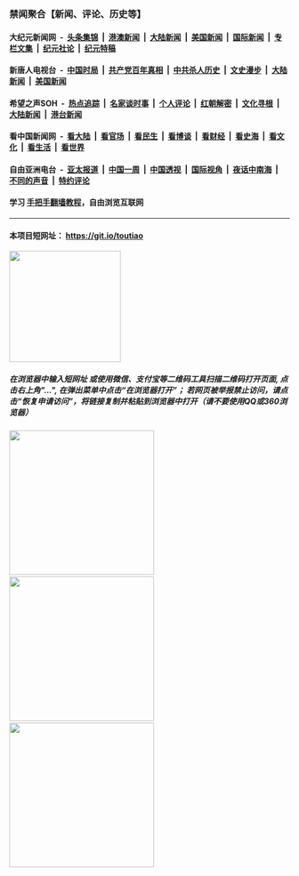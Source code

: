 ### 禁闻聚合【新闻、评论、历史等】

#### 大纪元新闻网 &nbsp;-&nbsp; [头条集锦](indexes/E头条集锦.md?t=02070833) &nbsp;|&nbsp; [港澳新闻](indexes/E港澳新闻.md?t=02070833)  &nbsp;|&nbsp; [大陆新闻](indexes/E大陆新闻.md?t=02070833) &nbsp;|&nbsp; [美国新闻](indexes/E美国新闻.md?t=02070833) &nbsp;|&nbsp; [国际新闻](indexes/E国际新闻.md?t=02070833) &nbsp;|&nbsp; [专栏文集](indexes/E专栏文集.md?t=02070833) &nbsp;|&nbsp; [纪元社论](indexes/E纪元社论.md?t=02070833) &nbsp;|&nbsp; [纪元特稿](indexes/E纪元特稿.md?t=02070833) 

#### 新唐人电视台 &nbsp;-&nbsp; [中国时局](indexes/N中国时局.md?t=02070833) &nbsp;|&nbsp; [共产党百年真相](indexes/N共产党百年真相.md?t=02070833) &nbsp;|&nbsp; [中共杀人历史](indexes/N中共杀人历史.md?t=02070833) &nbsp;|&nbsp; [文史漫步](indexes/N文史漫步.md?t=02070833) &nbsp;|&nbsp; [大陆新闻](indexes/N大陆新闻.md?t=02070833) &nbsp;|&nbsp; [美国新闻](indexes/N美国新闻.md?t=02070833)

#### 希望之声SOH &nbsp;-&nbsp; [热点追踪](indexes/H热点追踪.md?t=02070833) &nbsp;|&nbsp; [名家谈时事](indexes/H名家谈时事.md?t=02070833) &nbsp;|&nbsp; [个人评论](indexes/H个人评论.md?t=02070833)  &nbsp;|&nbsp; [红朝解密](indexes/H红朝解密.md?t=02070833) &nbsp;|&nbsp; [文化寻根](indexes/H文化寻根.md?t=02070833) &nbsp;|&nbsp; [大陆新闻](indexes/H大陆新闻.md?t=02070833) &nbsp;|&nbsp; [港台新闻](indexes/H港台新闻.md?t=02070833)

#### 看中国新闻网 &nbsp;-&nbsp; [看大陆](indexes/S看大陆.md?t=02070833) &nbsp;|&nbsp; [看官场](indexes/S看官场.md?t=02070833) &nbsp;|&nbsp; [看民生](indexes/S看民生.md?t=02070833)  &nbsp;|&nbsp; [看博谈](indexes/S看博谈.md?t=02070833) &nbsp;|&nbsp; [看财经](indexes/S看财经.md?t=02070833) &nbsp;|&nbsp; [看史海](indexes/S看史海.md?t=02070833) &nbsp;|&nbsp; [看文化](indexes/S看文化.md?t=02070833) &nbsp;|&nbsp; [看生活](indexes/S看生活.md?t=02070833) &nbsp;|&nbsp; [看世界](indexes/S看世界.md?t=02070833)

#### 自由亚洲电台 &nbsp;-&nbsp; [亚太报道](indexes/R亚太报道.md?t=02070833) &nbsp;|&nbsp; [中国一周](indexes/R中国一周.md?t=02070833) &nbsp;|&nbsp; [中国透视](indexes/R中国透视.md?t=02070833)  &nbsp;|&nbsp; [国际视角](indexes/R国际视角.md?t=02070833) &nbsp;|&nbsp; [夜话中南海](indexes/R夜话中南海.md?t=02070833) &nbsp;|&nbsp; [不同的声音](indexes/R不同的声音.md?t=02070833) &nbsp;|&nbsp; [特约评论](indexes/R特约评论.md?t=02070833)

#### 学习 [手把手翻墙教程](https://github.com/gfw-breaker/guides/wiki)，自由浏览互联网

----

#### 本项目短网址： https://git.io/toutiao
<img src="https://raw.githubusercontent.com/gfw-breaker/banned-news/master/scripts/img/qr.png" width="200px"/>  

##### 在浏览器中输入短网址 或使用微信、支付宝等二维码工具扫描二维码打开页面, 点击右上角"...", 在弹出菜单中点击“在浏览器打开”； 若网页被举报禁止访问，请点击“恢复申请访问”，将链接复制并粘贴到浏览器中打开（请不要使用QQ或360浏览器）

<img src="https://raw.githubusercontent.com/gfw-breaker/banned-news/master/scripts/img/1.png" width="260px"/> &nbsp; <img src="https://raw.githubusercontent.com/gfw-breaker/banned-news/master/scripts/img/2.png" width="260px"/> &nbsp; <img src="https://raw.githubusercontent.com/gfw-breaker/banned-news/master/scripts/img/3.png" width="260px"/>

